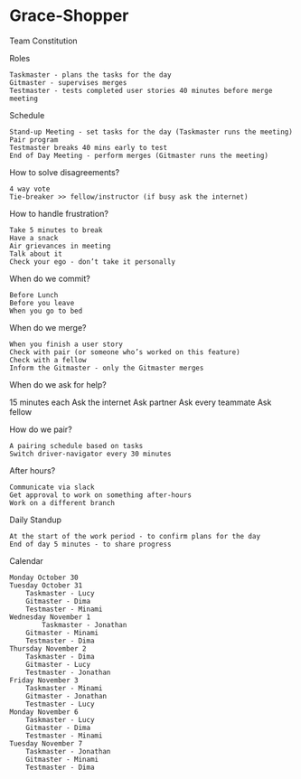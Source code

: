 # Grace-Shopper
Team Constitution

Roles

	Taskmaster - plans the tasks for the day
	Gitmaster - supervises merges
	Testmaster - tests completed user stories 40 minutes before merge meeting

Schedule

	Stand-up Meeting - set tasks for the day (Taskmaster runs the meeting)
	Pair program
	Testmaster breaks 40 mins early to test
	End of Day Meeting - perform merges (Gitmaster runs the meeting)

How to solve disagreements?

	4 way vote
	Tie-breaker >> fellow/instructor (if busy ask the internet)

How to handle frustration?

	Take 5 minutes to break
	Have a snack
	Air grievances in meeting
	Talk about it
	Check your ego - don’t take it personally

When do we commit?
	
	Before Lunch
	Before you leave
	When you go to bed 

When do we merge?
	
	When you finish a user story
	Check with pair (or someone who’s worked on this feature)
	Check with a fellow
	Inform the Gitmaster - only the Gitmaster merges

When do we ask for help?
	
15 minutes each
	Ask the internet
	Ask partner
	Ask every teammate
	Ask fellow

How do we pair?

	A pairing schedule based on tasks
	Switch driver-navigator every 30 minutes

After hours?

	Communicate via slack
	Get approval to work on something after-hours
	Work on a different branch

Daily Standup

	At the start of the work period - to confirm plans for the day
	End of day 5 minutes - to share progress


Calendar

	Monday October 30
	Tuesday October 31
		Taskmaster - Lucy
		Gitmaster - Dima
		Testmaster - Minami
	Wednesday November 1
    		Taskmaster - Jonathan
		Gitmaster - Minami
		Testmaster - Dima
	Thursday November 2
		Taskmaster - Dima
		Gitmaster - Lucy
		Testmaster - Jonathan
	Friday November 3
		Taskmaster - Minami
		Gitmaster - Jonathan
		Testmaster - Lucy
	Monday November 6
		Taskmaster - Lucy
		Gitmaster - Dima
		Testmaster - Minami
	Tuesday November 7
		Taskmaster - Jonathan
		Gitmaster - Minami
		Testmaster - Dima

